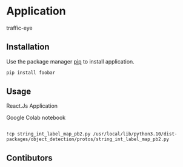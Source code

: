 # Application

traffic-eye

## Installation 

Use the package manager [pip](https://pip.pypa.io/en/stable/) to install application.

```bash
pip install foobar
```

## Usage

React.Js Application 

Google Colab notebook

```copy this file 

!cp string_int_label_map_pb2.py /usr/local/lib/python3.10/dist-packages/object_detection/protos/string_int_label_map_pb2.py
```

## Contibutors


